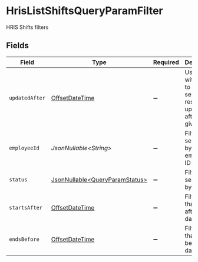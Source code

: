 # HrisListShiftsQueryParamFilter

HRIS Shifts filters


## Fields

| Field                                                                                     | Type                                                                                      | Required                                                                                  | Description                                                                               | Example                                                                                   |
| ----------------------------------------------------------------------------------------- | ----------------------------------------------------------------------------------------- | ----------------------------------------------------------------------------------------- | ----------------------------------------------------------------------------------------- | ----------------------------------------------------------------------------------------- |
| `updatedAfter`                                                                            | [OffsetDateTime](https://docs.oracle.com/javase/8/docs/api/java/time/OffsetDateTime.html) | :heavy_minus_sign:                                                                        | Use a string with a date to only select results updated after that given date             | 2020-01-01T00:00:00.000Z                                                                  |
| `employeeId`                                                                              | *JsonNullable\<String>*                                                                   | :heavy_minus_sign:                                                                        | Filter to select shifts by employee ID                                                    |                                                                                           |
| `status`                                                                                  | [JsonNullable\<QueryParamStatus>](../../models/operations/QueryParamStatus.md)            | :heavy_minus_sign:                                                                        | Filter to select shifts by status                                                         |                                                                                           |
| `startsAfter`                                                                             | [OffsetDateTime](https://docs.oracle.com/javase/8/docs/api/java/time/OffsetDateTime.html) | :heavy_minus_sign:                                                                        | Filter shifts that start after this date                                                  |                                                                                           |
| `endsBefore`                                                                              | [OffsetDateTime](https://docs.oracle.com/javase/8/docs/api/java/time/OffsetDateTime.html) | :heavy_minus_sign:                                                                        | Filter shifts that end before this date                                                   |                                                                                           |
